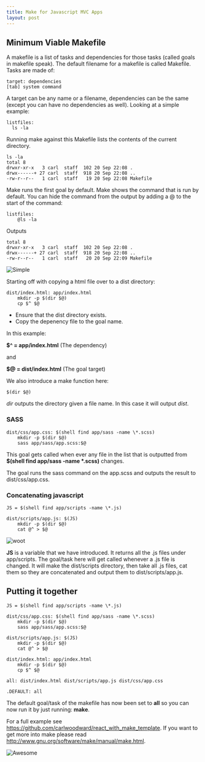 ```yaml
---
title: Make for Javascript MVC Apps
layout: post
---
```


## Minimum Viable Makefile

A makefile is a list of tasks and dependencies for those tasks (called goals in makefile speak). The default filename for a makefile is called Makefile. Tasks are made of:

```
target: dependencies
[tab] system command
```

A target can be any name or a filename, dependencies can be the same (except you can have no dependencies as well). Looking at a simple example:

```
listfiles:
  ls -la
```

Running make against this Makefile lists the contents of the current directory.

```
ls -la
total 8
drwxr-xr-x   3 carl  staff  102 20 Sep 22:08 .
drwx------+ 27 carl  staff  918 20 Sep 22:08 ..
-rw-r--r--   1 carl  staff   19 20 Sep 22:08 Makefile
```

Make runs the first goal by default. Make shows the command that is run by default. You can hide the command from the output by adding a @ to the start of the command:

```
listfiles:
	@ls -la
```

Outputs

```
total 8
drwxr-xr-x   3 carl  staff  102 20 Sep 22:08 .
drwx------+ 27 carl  staff  918 20 Sep 22:08 ..
-rw-r--r--   1 carl  staff   20 20 Sep 22:09 Makefile
```

![Simple](http://i.imgur.com/hJi8rtN.gif)

Starting off with copying a html file over to a dist directory:

```
dist/index.html: app/index.html
	mkdir -p $(dir $@)
	cp $^ $@
```

- Ensure that the dist directory exists.
- Copy the depenency file to the goal name.

In this example:

__$^ = app/index.html__ (The dependency)

and

__$@ = dist/index.html__ (The goal target)

We also introduce a make function here:

```
$(dir $@)
```

_dir_ outputs the directory given a file name. In this case it will output _dist_.

### SASS

```
dist/css/app.css: $(shell find app/sass -name \*.scss)
	mkdir -p $(dir $@)
	sass app/sass/app.scss:$@
```

This goal gets called when ever any file in the list that is outputted from __$(shell find app/sass -name \*.scss)__ changes.

The goal runs the sass command on the app.scss and outputs the result to dist/css/app.css.

### Concatenating javascript

```
JS = $(shell find app/scripts -name \*.js)

dist/scripts/app.js: $(JS)
	mkdir -p $(dir $@)
	cat @^ > $@
```

![woot](http://media.tumblr.com/bb4818026c3a1617c1eb83794dd6af96/tumblr_inline_naubovIiuY1raprkq.gif)

__JS__ is a variable that we have introduced. It returns all the .js files under app/scripts. The goal/task here will get called whenever a .js file is changed. It will make the dist/scripts directory, then take all .js files, cat them so they are concatenated and output them to dist/scripts/app.js.

## Putting it together

```
JS = $(shell find app/scripts -name \*.js)

dist/css/app.css: $(shell find app/sass -name \*.scss)
	mkdir -p $(dir $@)
	sass app/sass/app.scss:$@

dist/scripts/app.js: $(JS)
	mkdir -p $(dir $@)
	cat @^ > $@

dist/index.html: app/index.html
	mkdir -p $(dir $@)
	cp $^ $@

all: dist/index.html dist/scripts/app.js dist/css/app.css

.DEFAULT: all
```

The default goal/task of the makefile has now been set to __all__ so you can now run it by just running: __make__.

For a full example see https://github.com/carlwoodward/react_with_make_template. If you want to get more into make please read http://www.gnu.org/software/make/manual/make.html.

![Awesome](http://i.imgur.com/8iBdYbb.gif)
